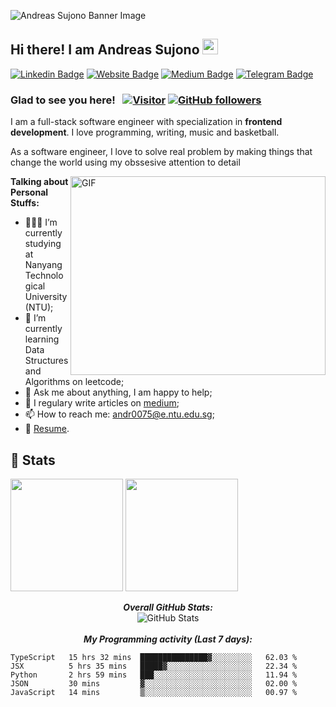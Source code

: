 ![Andreas Sujono Banner Image](https://res.cloudinary.com/dx6juznlw/image/upload/v1625206413/andreassujono.com/andreassujono-overview_vljfpu.png)
<!-- <h2 align='center'>Andreas Sujono</h2>
<p align='center'><b>Student at Nanyang Technological University</b></p> -->

<h2>Hi there! I am Andreas Sujono <img src="https://media.giphy.com/media/hvRJCLFzcasrR4ia7z/giphy.gif" width="25px"></h2>

[![Linkedin Badge](https://img.shields.io/badge/-LinkedIn-0e76a8?style=flat-square&logo=Linkedin&logoColor=white)](https://linkedin.com/in/andreassujono)
[![Website Badge](https://img.shields.io/badge/Website-3b5998?style=flat-square&logo=google-chrome&logoColor=white)](https://andreassujono.com)
[![Medium Badge](https://img.shields.io/badge/medium-%2312100E.svg?&style=for-square&logo=medium&logoColor=white)](https://andreassujono.medium.com/)
[![Telegram Badge](https://img.shields.io/badge/-Telegram-0088cc?style=flat-square&logo=Telegram&logoColor=white)](https://t.me/andreass55)


### Glad to see you here! &nbsp; [![Visitor](https://visitor-badge.laobi.icu/badge?page_id=andreas-sujono)](https://github.com/andreas-sujono) [![GitHub followers](https://img.shields.io/github/followers/andreas-sujono.svg?style=social&label=Follow)](https://github.com/andreas-sujono?tab=followers)

I am a full-stack software engineer with specialization in <strong>frontend development</strong>. I love programming, writing, music and basketball.

As a software engineer, I love to solve real problem by making things that change the world using my obssesive attention to detail

<img align="right" alt="GIF" src="https://github.com/Gapur/Gapur/blob/master/coding.gif?raw=true" width="408" height="318" />
  

**Talking about Personal Stuffs:**

- 👨🏻‍💻 I’m currently studying at Nanyang Technological University (NTU);
- 🚀 I’m currently learning Data Structures and Algorithms on leetcode;
- 💬 Ask me about anything, I am happy to help;
- 📝 I regulary write articles on [medium](https://andreassujono.medium.com);
- 📫 How to reach me: andr0075@e.ntu.edu.sg;
- 📝 [Resume](https://andreassujono.com/static/media/Andreas_Resume.9bd97b03.pdf).


<h2>👀 Stats</h2>

<div>

  <p>
  <img height="180em" src="https://github-readme-stats.vercel.app/api?username=andreas-sujono&show_icons=true&hide_border=true&&count_private=true&include_all_commits=true" />
  <img height="180em" src="https://github-readme-stats.vercel.app/api/top-langs/?username=andreas-sujono&exclude_repo=KNN-Image-Classification&show_icons=true&hide_border=true&layout=compact&langs_count=8"/>
</p>
  
  <p align="center">
  <b><em>Overall GitHub Stats:</em></b> <br/>
    <img src="https://github-readme-streak-stats.herokuapp.com/?user=andreas-sujono" alt="GitHub Stats" /> <br/><br/>
  <b><em>My Programming activity (Last 7 days):</em></b> <br/>
      </p>

<!--START_SECTION:waka-->
```text
TypeScript   15 hrs 32 mins  ███████████████▓░░░░░░░░░   62.03 % 
JSX          5 hrs 35 mins   █████▓░░░░░░░░░░░░░░░░░░░   22.34 % 
Python       2 hrs 59 mins   ███░░░░░░░░░░░░░░░░░░░░░░   11.94 % 
JSON         30 mins         ▓░░░░░░░░░░░░░░░░░░░░░░░░   02.00 % 
JavaScript   14 mins         ▒░░░░░░░░░░░░░░░░░░░░░░░░   00.97 % 
```
<!--END_SECTION:waka-->
 
</div>
